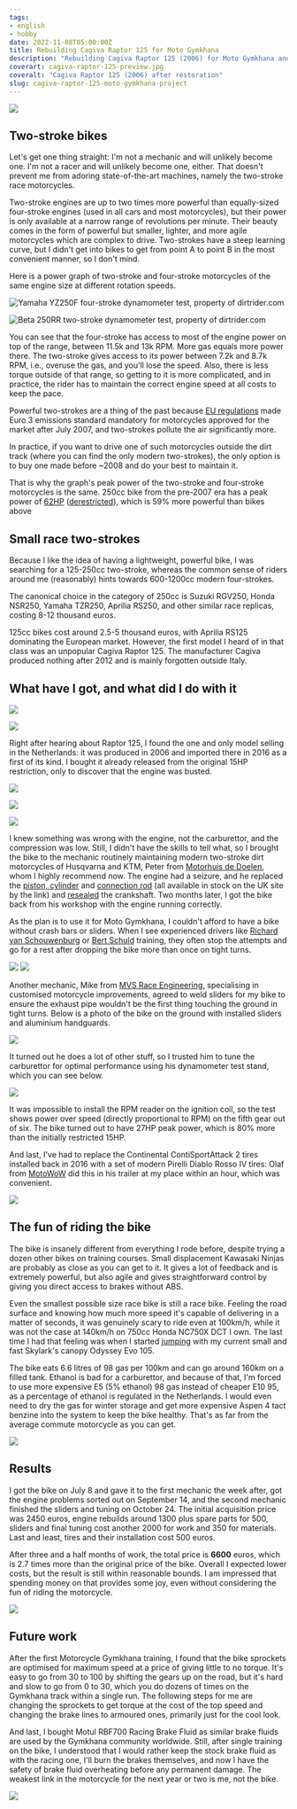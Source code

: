 ```yaml
---
tags:
- english
- hobby
date: 2022-11-08T05:00:00Z
title: Rebuilding Cagiva Raptor 125 for Moto Gymkhana
description: "Rebuilding Cagiva Raptor 125 (2006) for Moto Gymkhana and fun."
coverart: cagiva-raptor-125-preview.jpg
coveralt: "Cagiva Raptor 125 (2006) after restoration"
slug: cagiva-raptor-125-moto-gymkhana-project
---
```


[![](cagiva-raptor-125-preview.jpg)](cagiva-raptor-125.jpg)

## Two-stroke bikes

Let's get one thing straight: I'm not a mechanic and will unlikely become one.  I'm not a racer and will unlikely become one, either. That doesn't prevent me from adoring state-of-the-art machines, namely the two-stroke race motorcycles.

Two-stroke engines are up to two times more powerful than equally-sized four-stroke engines (used in all cars and most motorcycles), but their power is only available at a narrow range of revolutions per minute. Their beauty comes in the form of powerful but smaller, lighter, and more agile motorcycles which are complex to drive. Two-strokes have a steep learning curve, but I didn't get into bikes to get from point A to point B in the most convenient manner, so I don't mind.

Here is a power graph of two-stroke and four-stroke motorcycles of the same engine size at different rotation speeds.

![Yamaha YZ250F four-stroke dynamometer test, property of dirtrider.com](Yamaha-YZ250F-Dyno.jpg "Yamaha YZ250F four-stroke dynamometer test, property of dirtrider.com")

![Beta 250RR two-stroke dynamometer test, property of dirtrider.com](Beta-250RR-Dyno.jpg "Beta 250RR two-stroke dynamometer test, property of dirtrider.com")

<!--more-->

You can see that the four-stroke has access to most of the engine power on top of the range, between 11.5k and 13k RPM. More gas equals more power there. The two-stroke gives access to its power between 7.2k and 8.7k RPM, i.e., overuse the gas, and you'll lose the speed. Also, there is less torque outside of that range, so getting to it is more complicated, and in practice, the rider has to maintain the correct engine speed at all costs to keep the pace.

Powerful two-strokes are a thing of the past because [EU regulations](https://www.transportpolicy.net/standard/eu-motorcycles-emissions/) made Euro 3 emissions standard mandatory for motorcycles approved for the market after July 2007, and two-strokes pollute the air significantly more.

In practice, if you want to drive one of such motorcycles outside the dirt track (where you can find the only modern two-strokes), the only option is to buy one made before ~2008 and do your best to maintain it.

That is why the graph's peak power of the two-stroke and four-stroke motorcycles is the same. 250cc bike from the pre-2007 era has a peak power of [62HP](https://www.cycleworld.com/250cc-two-stroke-sportbike-motorcycle-review-comparison-test/) ([derestricted](https://nsr-world.com/tuning/250-tuning/ignition/)), which is 59% more powerful than bikes above 

## Small race two-strokes

Because I like the idea of having a lightweight, powerful bike, I was searching for a 125-250cc two-stroke, whereas the common sense of riders around me (reasonably) hints towards 600-1200cc modern four-strokes.

The canonical choice in the category of 250cc is Suzuki RGV250, Honda NSR250, Yamaha TZR250, Aprilia RS250, and other similar race replicas, costing 8-12 thousand euros.

125cc bikes cost around 2.5-5 thousand euros, with Aprilia RS125 dominating the European market. However, the first model I heard of in that class was an unpopular Cagiva Raptor 125. The manufacturer Cagiva produced nothing after 2012 and is mainly forgotten outside Italy.

## What have I got, and what did I do with it

[![](in-the-van-preview.jpg)](in-the-van.jpg)

[![](before-modification-1-preview.jpg)](before-modification-1.jpg)

Right after hearing about Raptor 125, I found the one and only model selling in the Netherlands: it was produced in 2006 and imported there in 2016 as a first of its kind. I bought it already released from the original 15HP restriction, only to discover that the engine was busted.

[![](repairing-preview.jpg)](repairing.jpg)

[![](damaged-cylinder-preview.jpg)](damaged-cylinder.jpg)

[![](damaged-piston-preview.jpg)](damaged-piston.jpg)

I knew something was wrong with the engine, not the carburettor, and the compression was low. Still, I didn't have the skills to tell what, so I brought the bike to the mechanic routinely maintaining modern two-stroke dirt motorcycles of Husqvarna and KTM, Peter from [Motorhuis de Doelen](https://www.motorhuisdedoelen.nl), whom I highly recommend now. The engine had a seizure, and he replaced the [piston, cylinder](https://www.pjme.co.uk/acatalog/Cagiva-Supercity-Cylinder-Kit-Dome-Top-Piston-2-Piston-Rings--1_2971.html) and [connection rod](https://www.pjme.co.uk/acatalog/Cagiva-Supercity-125-Race-Con-Rod-Kit--2_3367.html) (all available in stock on the UK site by the link) and [resealed](https://www.pjme.co.uk/acatalog/Cagiva-Raptor-125-Bearing-And-Seal-Kit-Koyo-2_3002.html) the crankshaft. Two months later, I got the bike back from his workshop with the engine running correctly.

As the plan is to use it for Moto Gymkhana, I couldn't afford to have a bike without crash bars or sliders. When I see experienced drivers like [Richard van Schouwenburg](https://www.youtube.com/c/RichardsMotoGymkhanaAdventures/videos?view=0&sort=p&flow=grid) or [Bert Schuld](https://www.youtube.com/channel/UCFGmj0IV8heS3FeY-6vd6QA/videos?view=0&sort=p&flow=grid) training, they often stop the attempts and go for a rest after dropping the bike more than once on tight turns.

[![](before-modification-2-preview.jpg)](before-modification-2.jpg)
[![](before-modification-3-preview.jpg)](before-modification-3.jpg)

Another mechanic, Mike from [MVS Race Engineering](https://mvsracing.nl), specialising in customised motorcycle improvements, agreed to weld sliders for my bike to ensure the exhaust pipe wouldn't be the first thing touching the ground in tight turns. Below is a photo of the bike on the ground with installed sliders and aluminium handguards.

[![](sliders-preview.jpg)](sliders.jpg)

It turned out he does a lot of other stuff, so I trusted him to tune the carburettor for optimal performance using his dynamometer test stand, which you can see below.

[![](dynotest.png)](dynotest.png)

It was impossible to install the RPM reader on the ignition coil, so the test shows power over speed (directly proportional to RPM) on the fifth gear out of six. The bike turned out to have 27HP peak power, which is 80% more than the initially restricted 15HP.

And last, I've had to replace the Continental ContiSportAttack 2 tires installed back in 2016 with a set of modern Pirelli Diablo Rosso IV tires: Olaf from [MotoWoW](https://motowow.nl) did this in his trailer at my place within an hour, which was convenient.

[![](after-modification-1-preview.jpg)](after-modification-1.jpg)

## The fun of riding the bike

The bike is insanely different from everything I rode before, despite trying a dozen other bikes on training courses. Small displacement Kawasaki Ninjas are probably as close as you can get to it. It gives a lot of feedback and is extremely powerful, but also agile and gives straightforward control by giving you direct access to brakes without ABS.

Even the smallest possible size race bike is still a race bike. Feeling the road surface and knowing how much more speed it's capable of delivering in a matter of seconds, it was genuinely scary to ride even at 100km/h, while it was not the case at 140km/h on 750cc Honda NC750X DCT I own. The last time I had that feeling was when I started [jumping](/tags/skydiving/) with my current small and fast Skylark's canopy Odyssey Evo 105.

The bike eats 6.6 litres of 98 gas per 100km and can go around 160km on a filled tank. Ethanol is bad for a carburettor, and because of that, I'm forced to use more expensive E5 (5% ethanol) 98 gas instead of cheaper E10 95, as a percentage of ethanol is regulated in the Netherlands. I would even need to dry the gas for winter storage and get more expensive Aspen 4 tact benzine into the system to keep the bike healthy. That's as far from the average commute motorcycle as you can get.

[![](after-modification-2-preview.jpg)](after-modification-2.jpg)

## Results

I got the bike on July 8 and gave it to the first mechanic the week after, got the engine problems sorted out on September 14, and the second mechanic finished the sliders and tuning on October 24. The initial acquisition price was 2450 euros, engine rebuilds around 1300 plus spare parts for 500, sliders and final tuning cost another 2000 for work and 350 for materials. Last and least, tires and their installation cost 500 euros.

After three and a half months of work, the total price is **6600** euros, which is 2.7 times more than the original price of the bike. Overall I expected lower costs, but the result is still within reasonable bounds. I am impressed that spending money on that provides some joy, even without considering the fun of riding the motorcycle.

[![](after-modification-3-preview.jpg)](after-modification-3.jpg)

## Future work

After the first Motorcycle Gymkhana training, I found that the bike sprockets are optimised for maximum speed at a price of giving little to no torque. It's easy to go from 30 to 100 by shifting the gears up on the road, but it's  hard and slow to go from 0 to 30, which you do dozens of times on the Gymkhana track within a single run. The following steps for me are changing the sprockets to get torque at the cost of the top speed and changing the brake lines to armoured ones, primarily just for the cool look.

And last, I bought Motul RBF700 Racing Brake Fluid as similar brake fluids are used by the Gymkhana community worldwide. Still, after single training on the bike, I understood that I would rather keep the stock brake fluid as with the racing one, I'll burn the brakes themselves, and now I have the safety of brake fluid overheating before any permanent damage. The weakest link in the motorcycle for the next year or two is me, not the bike.

[![](dashboard-preview.jpg)](dashboard.jpg)
